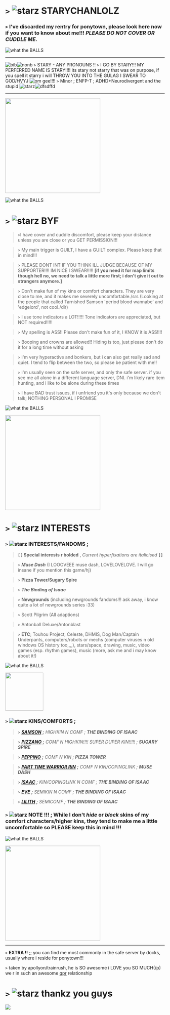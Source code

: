 # `>` ![starz](https://pixels.crd.co/assets/images/gallery34/7ff6f67d.gif?v=b3554822) STARYCHANLOLZ 
### `>` I've discarded my rentry for ponytown, please look here now if you want to know about me!!! ***PLEASE DO NOT COVER OR CUDDLE ME.***
![what the BALLS](https://media.discordapp.net/attachments/903364339464044575/1101870897561870366/FC7C0558-6FD4-4673-B57F-16962052BF8F.gif) 
***
![bib](https://i.postimg.cc/rwvysshd/bisexual-3-stripes-20-px.png)![nonb](https://i.postimg.cc/1533YLnz/non-binary-4-stripes-20-px.png) `>` STARY - ANY PRONOUNS !! 
`>` I GO BY STARY!!! MY PERFERRED NAME IS STARY!!!! its stary not starry that was on purpose, if you spell it starry i will THROW YOU INTO THE GULAG I SWEAR TO GOD/HVYJ ![om gee!!!!](https://pixels.crd.co/assets/images/gallery56/d1bb4303.gif?v=379361a4)
`>` Minor ; ENFP-T ; ADHD+Neurodivergent and the stupid ![starz](https://pixels.crd.co/assets/images/gallery45/2c6d0e4d.gif?v=379361a4)![dfsdffd](https://pixels.crd.co/assets/images/gallery134/f68ad51e.gif?v=379361a4)
***

<img src="https://foursouls.com/wp-content/uploads/2022/01/r-blind_rage.png" height=300px;>

![what the BALLS](https://media.discordapp.net/attachments/903364339464044575/1101870897561870366/FC7C0558-6FD4-4673-B57F-16962052BF8F.gif)
# `>` ![starz](https://pixels.crd.co/assets/images/gallery34/7ff6f67d.gif?v=b3554822) **BYF**
>`>`I have cover and cuddle discomfort, please keep your distance unless you are close or you GET PERMISSION!!!

>`>` My main trigger is GUILT, I have a GUILT complex. Please keep that in mind!!!

>`>` PLEASE DONT INT IF YOU THINK ILL JUDGE BECAUSE OF MY SUPPORTER!!!! IM NICE I SWEAR!!!!! **[if you need it for map limits though hell no, we need to talk a little more first; i don't give it out to strangers anymore.]**

>`>` Don't make fun of my kins or comfort characters. They are very close to me, and it makes me severely uncomfortable./srs (Looking at the people that called Tarnished Samson 'period blood wannabe' and 'edgelord', not cool./dir)

>`>` I use tone indicators a LOT!!!!! Tone indicators are appreciated, but NOT required!!!!!

>`>` My spelling is ASS!! Please don't make fun of it, I KNOW it is ASS!!!!

>`>` Booping and crowns are allowed!! Hiding is too, just please don't do it for a long time without asking

>`>` I'm very hyperactive and bonkers, but i can also get really sad and quiet. I tend to flip between the two, so please be patient with me!!

>`>` I'm usually seen on the safe server, and only the safe server. if you see me all alone in a different language server, DNI. i'm likely rare item hunting, and i like to be alone during these times

>`>` I have BAD trust issues, if i unfriend you it's only because we don't talk; NOTHING PERSONAL I PROMISE

![what the BALLS](https://media.discordapp.net/attachments/903364339464044575/1101870897561870366/FC7C0558-6FD4-4673-B57F-16962052BF8F.gif) 

<img src="https://foursouls.com/wp-content/uploads/2022/01/r-blood_lust.png" height=300px;>

# `>` ![starz](https://pixels.crd.co/assets/images/gallery34/7ff6f67d.gif?v=b3554822) **INTERESTS**
### `>` ![starz](https://pixels.crd.co/assets/images/gallery34/7ff6f67d.gif?v=b3554822) **INTERESTS/FANDOMS ;**
> **`[[`** **Special interests r bolded** , *Current hyperfixations are italicised* **`]]`**

> `>` ***Muse Dash*** (I LOOOVEEE muse dash, LOVELOVELOVE. I will go insane if you mention this game/hj)

> `>` **Pizza Tower/Sugary Spire**

> `>` ***The Binding of Isaac***

> `>` **Newgrounds** (including newgrounds fandoms!!! ask away, i know quite a lot of newgrounds series :33)

> `>` Scott Pilgrim (All adaptions)

> `>` Antonball Deluxe/Antonblast

> `>` **ETC**; Touhou Project, Celeste, DHMIS, Dog Man/Captain Underpants, computers/robots or mechs (computer viruses n old windows OS history too,,,,), stars/space, drawing, music, video games (esp. rhythm games), music (more, ask me and i may know about it!)

![what the BALLS](https://media.discordapp.net/attachments/903364339464044575/1101870897561870366/FC7C0558-6FD4-4673-B57F-16962052BF8F.gif)

<img src="https://media.discordapp.net/attachments/777930765559136296/1206091235115143228/Screenshot_2024-02-08_210231_1.png?ex=65dabefe&is=65c849fe&hm=3346436ef2a5fa3541be66b12ecb43661c9c8213371ec6d6fb9b10d421b65299&=&format=webp&quality=lossless" height=120px;>

### `>` ![starz](https://pixels.crd.co/assets/images/gallery34/7ff6f67d.gif?v=b3554822) KINS/COMFORTS ;
> `>` [***SAMSON***](https://bindingofisaacrebirth.fandom.com/wiki/Samson) ***;*** *HIGHKIN N COMF ;* ***THE BINDING OF ISAAC***

> `>` [***PIZZANO***](https://sugary-spire.fandom.com/wiki/Pizzano) ***;*** *COMF N HIGHKIN!!!! SUPER DUPER KIN!!!!! ;* ***SUGARY SPIRE*** 

> `>` [***PEPPINO***](https://pizzatower.miraheze.org/wiki/Peppino) ***;*** *COMF N KIN ;* ***PIZZA TOWER***

> `>` [***PART TIME WARRIOR RIN***](https://musedash.fandom.com/wiki/Part-Time_Warrior_Rin) ***;*** *COMF N KIN/COPINGLINK ;* ***MUSE DASH***

> `>` [***ISAAC***](https://bindingofisaacrebirth.fandom.com/wiki/Isaac) ***;*** *KIN/COPINGLINK N COMF ;* ***THE BINDING OF ISAAC***

> `>` [***EVE***](https://bindingofisaacrebirth.fandom.com/wiki/Eve) ***;*** *SEMIKIN N COMF ;* ***THE BINDING OF ISAAC***

> `>` [***LILITH***](https://bindingofisaacrebirth.fandom.com/wiki/Lilith) ***;*** *SEMICOMF ;* ***THE BINDING OF ISAAC*** 

### `>` ![starz](https://pixels.crd.co/assets/images/gallery34/7ff6f67d.gif?v=b3554822) NOTE !!! ; While I don't *hide* or *block* skins of my comfort characters/higher kins, they tend to make me a little uncomfortable so PLEASE keep this in mind !!!

![what the BALLS](https://media.discordapp.net/attachments/903364339464044575/1101870897561870366/FC7C0558-6FD4-4673-B57F-16962052BF8F.gif) 

<img src="https://foursouls.com/wp-content/uploads/2022/01/r-samsons_blessing.png" height=300;>

<hr>

`>` **EXTRA !!** ;; you can find me most commonly in the safe server by docks, usually where i reside for ponytown!!!

`>` taken by apollyon/trainrush, he is SO awesome i LOVE you SO MUCH(/p) we r in such an awesome <a href="https://en.wikipedia.org/wiki/Queerplatonic_relationship#:~:text=Queerplatonic%20relationships%20(QPR)%20and%20queerplatonic,to%20a%20conventional%20romantic%20relationship.">qpr</a> relationship

# `>` ![starz](https://pixels.crd.co/assets/images/gallery34/7ff6f67d.gif?v=b3554822) thankz you guys
<a href="https://www.youtube.com/watch?v=gPDjdR3WoaA"><img src="https://media.tenor.com/bkHY4-Okl3MAAAAi/the-binding.gif"></a>
